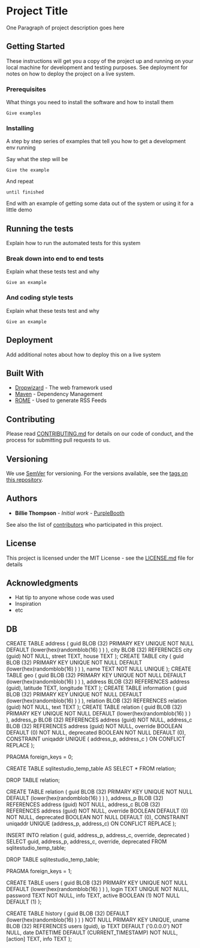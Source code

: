 # Project Title

One Paragraph of project description goes here

## Getting Started

These instructions will get you a copy of the project up and running on your local machine for development and testing purposes. See deployment for notes on how to deploy the project on a live system.

### Prerequisites

What things you need to install the software and how to install them

```
Give examples
```

### Installing

A step by step series of examples that tell you how to get a development env running

Say what the step will be

```
Give the example
```

And repeat

```
until finished
```

End with an example of getting some data out of the system or using it for a little demo

## Running the tests

Explain how to run the automated tests for this system

### Break down into end to end tests

Explain what these tests test and why

```
Give an example
```

### And coding style tests

Explain what these tests test and why

```
Give an example
```

## Deployment

Add additional notes about how to deploy this on a live system

## Built With

* [Dropwizard](http://www.dropwizard.io/1.0.2/docs/) - The web framework used
* [Maven](https://maven.apache.org/) - Dependency Management
* [ROME](https://rometools.github.io/rome/) - Used to generate RSS Feeds

## Contributing

Please read [CONTRIBUTING.md](https://gist.github.com/PurpleBooth/b24679402957c63ec426) for details on our code of conduct, and the process for submitting pull requests to us.

## Versioning

We use [SemVer](http://semver.org/) for versioning. For the versions available, see the [tags on this repository](https://github.com/your/project/tags).

## Authors

* **Billie Thompson** - *Initial work* - [PurpleBooth](https://github.com/PurpleBooth)

See also the list of [contributors](https://github.com/your/project/contributors) who participated in this project.

## License

This project is licensed under the MIT License - see the [LICENSE.md](LICENSE.md) file for details

## Acknowledgments

* Hat tip to anyone whose code was used
* Inspiration
* etc


## DB
CREATE TABLE address (
    guid   BLOB (32) PRIMARY KEY
                     UNIQUE
                     NOT NULL
                     DEFAULT (lower(hex(randomblob(16) ) ) ),
    city   BLOB (32) REFERENCES city (guid)
                     NOT NULL,
    street TEXT,
    house  TEXT
);
CREATE TABLE city (
    guid BLOB (32) PRIMARY KEY
                   UNIQUE
                   NOT NULL
                   DEFAULT (lower(hex(randomblob(16) ) ) ),
    name TEXT      NOT NULL
                   UNIQUE
);
CREATE TABLE geo (
    guid      BLOB (32) PRIMARY KEY
                        UNIQUE
                        NOT NULL
                        DEFAULT (lower(hex(randomblob(16) ) ) ),
    address   BLOB (32) REFERENCES address (guid),
    latitude  TEXT,
    longitude TEXT
);
CREATE TABLE information (
    guid     BLOB (32) PRIMARY KEY
                       UNIQUE
                       NOT NULL
                       DEFAULT (lower(hex(randomblob(16) ) ) ),
    relation BLOB (32) REFERENCES relation (guid)
                       NOT NULL,
    text     TEXT
);
CREATE TABLE relation (
    guid       BLOB (32) PRIMARY KEY
                         UNIQUE
                         NOT NULL
                         DEFAULT (lower(hex(randomblob(16) ) ) ),
    address_p  BLOB (32) REFERENCES address (guid)
                         NOT NULL,
    address_c  BLOB (32) REFERENCES address (guid)
                         NOT NULL,
    override   BOOLEAN   DEFAULT (0)
                         NOT NULL,
    deprecated BOOLEAN   NOT NULL
                         DEFAULT (0),
    CONSTRAINT uniqaddr UNIQUE (
        address_p,
        address_c
    )
    ON CONFLICT REPLACE
);

PRAGMA foreign_keys = 0;

CREATE TABLE sqlitestudio_temp_table AS SELECT * FROM relation;

DROP TABLE relation;

CREATE TABLE relation (
    guid       BLOB (32) PRIMARY KEY
                         UNIQUE
                         NOT NULL
                         DEFAULT (lower(hex(randomblob(16) ) ) ),
    address_p  BLOB (32) REFERENCES address (guid)
                         NOT NULL,
    address_c  BLOB (32) REFERENCES address (guid)
                         NOT NULL,
    override   BOOLEAN   DEFAULT (0)
                         NOT NULL,
    deprecated BOOLEAN   NOT NULL
                         DEFAULT (0),
    CONSTRAINT uniqaddr UNIQUE (address_p, address_c) ON CONFLICT REPLACE
);

INSERT INTO relation (
                         guid,
                         address_p,
                         address_c,
                         override,
                         deprecated
                     )
                     SELECT guid,
                            address_p,
                            address_c,
                            override,
                            deprecated
                       FROM sqlitestudio_temp_table;

DROP TABLE sqlitestudio_temp_table;

PRAGMA foreign_keys = 1;

CREATE TABLE users (
    guid     BLOB (32)   PRIMARY KEY
                         UNIQUE
                         NOT NULL
                         DEFAULT (lower(hex(randomblob(16) ) ) ),
    login    TEXT        UNIQUE
                         NOT NULL,
    password TEXT        NOT NULL,
    info     TEXT,
    active   BOOLEAN (1) NOT NULL
                         DEFAULT (1)
);

CREATE TABLE history (
    guid     BLOB (32) DEFAULT (lower(hex(randomblob(16) ) ) )
                       NOT NULL
                       PRIMARY KEY
                       UNIQUE,
    uname    BLOB (32) REFERENCES users (guid),
    ip       TEXT      DEFAULT ('0.0.0.0')
                       NOT NULL,
    date     DATETIME  DEFAULT (CURRENT_TIMESTAMP)
                       NOT NULL,
    [action] TEXT,
    info     TEXT
);


